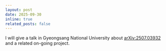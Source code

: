 ```yaml
---
layout: post
date: 2025-09-30
inline: true
related_posts: false
---
```


I will give a talk in Gyeongsang National University about [arXiv:2507.03932](https://arxiv.org/abs/2507.03932) and a related on-going project.
